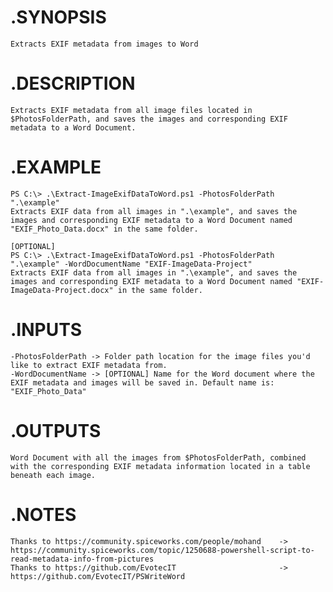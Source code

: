 # .SYNOPSIS
    Extracts EXIF metadata from images to Word
# .DESCRIPTION
    Extracts EXIF metadata from all image files located in $PhotosFolderPath, and saves the images and corresponding EXIF metadata to a Word Document.
# .EXAMPLE
    PS C:\> .\Extract-ImageExifDataToWord.ps1 -PhotosFolderPath ".\example"
    Extracts EXIF data from all images in ".\example", and saves the images and corresponding EXIF metadata to a Word Document named "EXIF_Photo_Data.docx" in the same folder.
    
    [OPTIONAL]
    PS C:\> .\Extract-ImageExifDataToWord.ps1 -PhotosFolderPath ".\example" -WordDocumentName "EXIF-ImageData-Project"
    Extracts EXIF data from all images in ".\example", and saves the images and corresponding EXIF metadata to a Word Document named "EXIF-ImageData-Project.docx" in the same folder.

# .INPUTS
    -PhotosFolderPath -> Folder path location for the image files you'd like to extract EXIF metadata from.
    -WordDocumentName -> [OPTIONAL] Name for the Word document where the EXIF metadata and images will be saved in. Default name is: "EXIF_Photo_Data"
# .OUTPUTS
    Word Document with all the images from $PhotosFolderPath, combined with the corresponding EXIF metadata information located in a table beneath each image. 
# .NOTES
    Thanks to https://community.spiceworks.com/people/mohand    -> https://community.spiceworks.com/topic/1250688-powershell-script-to-read-metadata-info-from-pictures
    Thanks to https://github.com/EvotecIT                       -> https://github.com/EvotecIT/PSWriteWord


